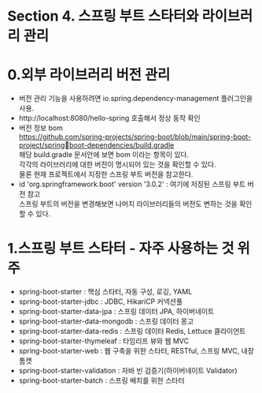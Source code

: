 # Section 4. 스프링 부트 스타터와 라이브러리 관리
# 0.외부 라이브러리 버전 관리
- 버전 관리 기능을 사용하려면 io.spring.dependency-management 플러그인을 사용.
- http://localhost:8080/hello-spring 호출해서 정상 동작 확인
- 버전 정보 bom    
    https://github.com/spring-projects/spring-boot/blob/main/spring-boot-project/springboot-dependencies/build.gradle   
해당 build.gradle 문서안에 보면 bom 이라는 항목이 있다.   
각각의 라이브러리에 대한 버전이 명시되어 있는 것을 확인할 수 있다.   
물론 현재 프로젝트에서 지정한 스프링 부트 버전을 참고한다.   
- id 'org.springframework.boot' version '3.0.2' : 여기에 저징된 스프링 부트 버전 참고   
스프링 부트의 버전을 변경해보면 나머지 라이브러리들의 버전도 변하는 것을 확인할 수 있다.   

# 1.스프링 부트 스타터 - 자주 사용하는 것 위주
- spring-boot-starter : 핵심 스타터, 자동 구성, 로깅, YAML
- spring-boot-starter-jdbc : JDBC, HikariCP 커넥션풀
- spring-boot-starter-data-jpa : 스프링 데이터 JPA, 하이버네이트
- spring-boot-starter-data-mongodb : 스프링 데이터 몽고
- spring-boot-starter-data-redis : 스프링 데이터 Redis, Lettuce 클라이언트
- spring-boot-starter-thymeleaf : 타임리프 뷰와 웹 MVC
- spring-boot-starter-web : 웹 구축을 위한 스타터, RESTful, 스프링 MVC, 내장 톰캣
- spring-boot-starter-validation : 자바 빈 검증기(하이버네이트 Validator)
- spring-boot-starter-batch : 스프링 배치를 위한 스타터
